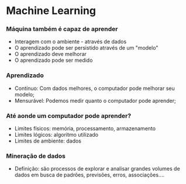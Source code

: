 # Machine Learning

### Máquina também é capaz de aprender
 - Interagem com o ambiente - através de dados
 - O aprendizado pode ser persistido através de um "modelo"
 - O aprendizado deve melhorar
 - O aprendizado pode ser medido

### Aprendizado
 - Contínuo:  Com dados melhores, o computador pode melhorar seu modelo;
 - Mensurável: Podemos medir quanto o computador pode aprender;
 
### Até aonde um computador pode aprender?
 - Limites físicos: memória, processamento, armazenamento
 - Limites lógicos: algoritmo utilizado
 - Limites de ambiente: dados
 
### Mineração de dados
 - Definição: são processos de explorar e analisar grandes volumes de dados em busca de padrões, previsões, erros, associações....
 